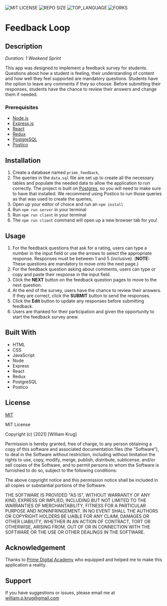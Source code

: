![MIT LICENSE](https://img.shields.io/github/license/William-Krug/redux-feedback-loop.svg?style=flat-square)
![REPO SIZE](https://img.shields.io/github/repo-size/William-Krug/redux-feedback-loop.svg?style=flat-square)
![TOP_LANGUAGE](https://img.shields.io/github/languages/top/William-Krug/redux-feedback-loop.svg?style=flat-square)
![FORKS](https://img.shields.io/github/forks/William-Krug/redux-feedback-loop.svg?style=social)

# Feedback Loop

## Description

_Duration: 1 Weekend Sprint_

This app was designed to implement a feedback survey for students. Questions about how a student is feeling, their understanding of content and how well they feel supported are mandatory questions. Students have the option to leave any comments if they so choose. Before submitting their responses, students have the chance to review their answers and change them if needed.

### Prerequisites

- [Node.js](https://nodejs.org/en/)
- [Express.js](https://expressjs.com/)
- [React](https://reactjs.org/)
- [Redux](https://redux.js.org/)
- [PostgreSQL](https://www.postgresql.org)
- [Postico](https://eggerapps.at/postico/)

## Installation

1. Create a database named `prime_feedback`,
2. The queries in the `data.sql` file are set up to create all the necessary tables and populate the needed data to allow the application to run correctly. The project is built on [Postgres](https://www.postgresql.org/download/), so you will need to make sure to have that installed. We recommend using Postico to run those queries as that was used to create the queries,
3. Open up your editor of choice and run an `npm install`
4. Run `npm run server` in your terminal
5. Run `npm run client` in your terminal
6. The `npm run client` command will open up a new browser tab for you!

## Usage

1. For the feedback questions that ask for a rating, users can type a number in the input field or use the arrows to select the appropriate response. Responses must be between 1 and 5 (inclusive).
   (**NOTE:** These questions are mandatory to move onto the next page.)
2. For the feedback question asking about comments, users can type or copy and paste their response in the input field.
3. Click the **NEXT** button on the feedback question pages to move to the next question.
4. At the end of the survey, users have the chance to review their answers. If they are correct, click the **SUBMIT** button to send the responses.
5. Click the **Edit** button to update any responses before submitting feedback.
6. Users are thanked for their participation and given the opportunity to start the feedback survey anew.

## Built With

- HTML
- CSS
- JavaScript
- Node
- Express
- React
- Redux
- PostgreSQL
- Postico

## License

[MIT]('./LICENSE.txt')

MIT License

Copyright (c) [2021] [William Krug]

Permission is hereby granted, free of charge, to any person obtaining a copy
of this software and associated documentation files (the "Software"), to deal
in the Software without restriction, including without limitation the rights
to use, copy, modify, merge, publish, distribute, sublicense, and/or sell
copies of the Software, and to permit persons to whom the Software is
furnished to do so, subject to the following conditions:

The above copyright notice and this permission notice shall be included in all
copies or substantial portions of the Software.

THE SOFTWARE IS PROVIDED "AS IS", WITHOUT WARRANTY OF ANY KIND, EXPRESS OR
IMPLIED, INCLUDING BUT NOT LIMITED TO THE WARRANTIES OF MERCHANTABILITY,
FITNESS FOR A PARTICULAR PURPOSE AND NONINFRINGEMENT. IN NO EVENT SHALL THE
AUTHORS OR COPYRIGHT HOLDERS BE LIABLE FOR ANY CLAIM, DAMAGES OR OTHER
LIABILITY, WHETHER IN AN ACTION OF CONTRACT, TORT OR OTHERWISE, ARISING FROM,
OUT OF OR IN CONNECTION WITH THE SOFTWARE OR THE USE OR OTHER DEALINGS IN THE
SOFTWARE.

## Acknowledgement

Thanks to [Prime Digital Academy](www.primeacademy.io) who equipped and helped me to make this application a reality.

## Support

If you have suggestions or issues, please email me at [william.p.krug@gmail.com](william.p.krug@gmail.com)
